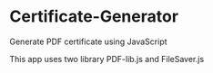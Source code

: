 # Certificate-Generator
Generate PDF certificate using JavaScript

This app uses two library PDF-lib.js and FileSaver.js



